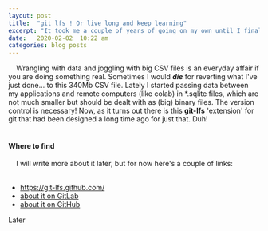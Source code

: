 ```yaml
---
layout: post
title:  "git lfs ! Or live long and keep learning"
excerpt: "It took me a couple of years of going on my own until I finally bumped into this git-lfs thingy!"
date:   2020-02-02  10:22 am
categories: blog posts
---
```


&nbsp;&nbsp;&nbsp;&nbsp;Wrangling with data and joggling with big CSV 
files is an everyday affair if you are doing something real. Sometimes 
I would _**die**_ for reverting what I've just done... to this 340Mb CSV 
file. Lately I started passing data between my applications and remote 
computers (like colab) in *.sqlite files, which are not much smaller but 
should be dealt with as (big) binary files. The version control is necessary!
Now, as it turns out there is this **git-lfs** 'extension' for git that 
had been designed a long time ago for just that. Duh!<br><br>
#### Where to find
&nbsp;&nbsp;&nbsp;&nbsp;I will write more about it later, but for now 
here's a couple of links:<br><br>
- https://git-lfs.github.com/
- [about it on GitLab](https://docs.gitlab.com/ee/administration/lfs/manage_large_binaries_with_git_lfs.html)
- [about it on GitHub](https://help.github.com/en/github/managing-large-files/about-storage-and-bandwidth-usage)<br>

Later 
 

